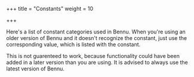 +++
title = "Constants"
weight = 10

+++

Here's a list of constant categories used in Bennu. When you're using an older version of Bennu and it doesn't recognize the constant, just use the corresponding value, which is listed with the constant.

This is not guarenteed to work, because functionality could have been added in a later version than you are using. It is advised to always use the latest version of Bennu.
